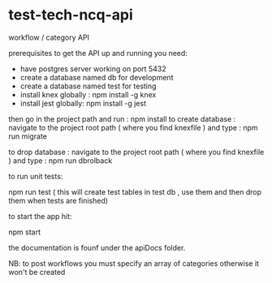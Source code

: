 # test-tech-ncq-api
workflow / category API

prerequisites
to get the API up and running you need:
  - have postgres server working on port 5432
  - create a database named db for development
  - create a database named test for testing
  - install knex globally : npm install -g knex
  - install jest globally: npm install -g jest
  
 
then go in the project path and run : npm install
to create database : navigate to the project root path ( where you find knexfile ) and type :
  npm run migrate
  
to drop database : navigate to the project root path ( where you find knexfile ) and type :
  npm run dbrolback

to run unit tests: 

npm run test 
( this will create test tables in test db , use them and then drop them when tests are finished) 

to start the app hit: 

npm start

the documentation is founf under the apiDocs folder.

NB: to post workflows you must specify an array of categories otherwise it won't be created
